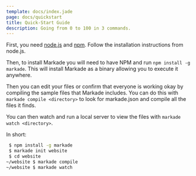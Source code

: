 ```yaml
---
template: docs/index.jade
page: docs/quickstart
title: Quick-Start Guide
description: Going from 0 to 100 in 3 commands.
---
```


First, you need [node.js](http://nodejs.org) and [npm](http://npmjs.com). Follow the installation instructions from node.js.

Then, to install Markade you will need to have NPM and run `npm install -g markade`. This will install Markade as a binary
allowing you to execute it anywhere.

Then you can edit your files or confirm that everyone is working okay by compiling the sample files that Markade includes.
You can do this with `markade compile <directory>` to look for markade.json and compile all the files it finds.

You can then watch and run a local server to view the files with `markade watch <directory>`.

In short:

```bash
 $ npm install -g markade
 $ markade init website
 $ cd website
~/website $ markade compile
~/website $ markade watch
```